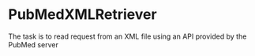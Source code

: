 # PubMedXMLRetriever
 The task is to read request from an XML file using an API provided by the PubMed server
